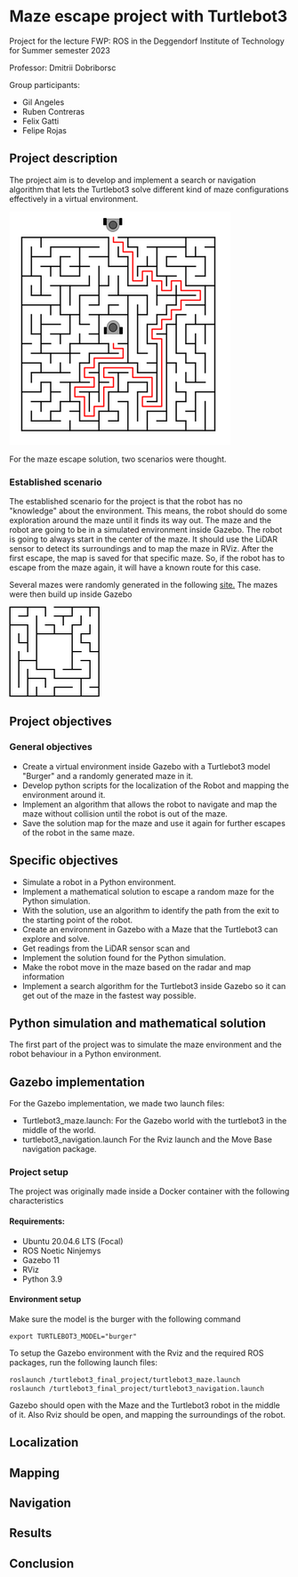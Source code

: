 # Maze escape project with Turtlebot3

Project for the lecture FWP: ROS in the Deggendorf Institute of Technology for Summer semester 2023

Professor: Dmitrii Dobriborsc

Group participants:
- Gil Angeles
- Ruben Contreras
- Felix Gatti
- Felipe Rojas

## Project description

The project aim is to develop and implement a search or navigation algorithm that lets the Turtlebot3 solve different kind of maze configurations effectively in a virtual environment.

![image](./res/images/maze_concept.png)

For the maze escape solution, two scenarios were thought.

### Established scenario 

The established scenario for the project is that the robot has no "knowledge" about the environment. This means, the robot should do some exploration around the maze until it finds its way out.
The maze and the robot are going to be in a simulated environment inside Gazebo. The robot is going to always start in the center of the maze.  It should use the LiDAR sensor to detect its surroundings and to map the maze in RViz.
After the first escape, the map is saved for that specific maze. So, if the robot has to escape from the maze again, it will have a known route for this case.

Several mazes were randomly generated in the following [site.](https://www.mazegenerator.net)
The mazes were then build up inside Gazebo

![image](./res/images/Maze_2.png)

## Project objectives

### General objectives
- Create a virtual environment inside Gazebo with a Turtlebot3 model "Burger" and a randomly generated maze in it.
- Develop python scripts for the localization of the Robot and mapping the environment around it.
- Implement an algorithm that allows the robot to navigate and map the maze without collision until the robot is out of the maze.
- Save the solution map for the maze and use it again for further escapes of the robot in the same maze.

## Specific objectives

- Simulate a robot in a Python environment.
- Implement a mathematical solution to escape a random maze for the Python simulation.
- With the solution, use an algorithm to identify the path from the exit to the starting point of the robot.
- Create an environment in Gazebo with a Maze that the Turtlebot3 can explore and solve.
- Get readings from the LiDAR sensor scan and 
- Implement the solution found for the Python simulation.
- Make the robot move in the maze based on the radar and map information
- Implement a search algorithm for the Turtlebot3 inside Gazebo so it can get out of the maze in the fastest way possible.


## Python simulation and mathematical solution

The first part of the project was to simulate the maze environment and the robot behaviour in a Python environment. 

## Gazebo implementation

For the Gazebo implementation, we made two launch files:

- Turtlebot3_maze.launch: For the Gazebo world with the turtlebot3 in the middle of the world.
- turtlebot3_navigation.launch For the Rviz launch and the Move Base navigation package.

### Project setup
The project was originally made inside a Docker container with the following characteristics

#### Requirements:
- Ubuntu 20.04.6 LTS (Focal)
- ROS Noetic Ninjemys
- Gazebo 11
- RViz
- Python 3.9

#### Environment setup
Make sure the model is the burger with the following command
```
export TURTLEBOT3_MODEL="burger"

```

To setup the Gazebo environment with the Rviz and the required ROS packages, run the following launch files:
```
roslaunch /turtlebot3_final_project/turtlebot3_maze.launch
roslaunch /turtlebot3_final_project/turtlebot3_navigation.launch

```

Gazebo should open with the Maze and the Turtlebot3 robot in the middle of it. Also Rviz should be open, and mapping the surroundings of the robot.
## Localization

## Mapping

## Navigation

## Results

## Conclusion
